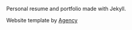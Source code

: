 Personal resume and portfolio made with Jekyll.

Website template by [Agency](https://startbootstrap.com/themes/agency/)

